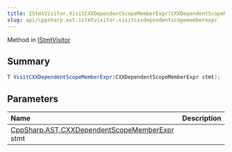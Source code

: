 ```yaml
---
title: IStmtVisitor.VisitCXXDependentScopeMemberExpr(CXXDependentScopeMemberExpr)
slug: api/cppsharp.ast.istmtvisitor.visitcxxdependentscopememberexpr
---
```

Method in [IStmtVisitor](/api/cppsharp/ast/istmtvisitor)

## Summary



```csharp
T VisitCXXDependentScopeMemberExpr(CXXDependentScopeMemberExpr stmt);
```

## Parameters

|Name|Description|
|:---|:---|
|[CppSharp.AST.CXXDependentScopeMemberExpr](/api/cppsharp/ast/cxxdependentscopememberexpr) stmt||

